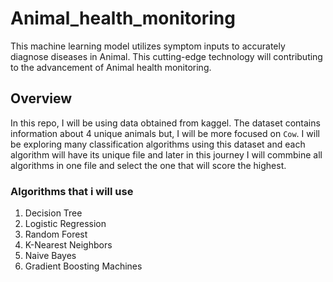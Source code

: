 # Animal_health_monitoring
This machine learning model utilizes symptom inputs to accurately diagnose diseases in Animal. This cutting-edge technology will contributing to the advancement of Animal health monitoring.

## Overview

In this repo, I will be using data obtained from kaggel.
The dataset contains information about 4 unique animals but, I will be more focused on `Cow`.
I will be exploring many classification algorithms using this dataset and each algorithm will have its unique file and later in this journey I will commbine all algorithms in one file and select the one that will score the highest.

### Algorithms that i will use

1. Decision Tree
2. Logistic Regression
3. Random Forest
4. K-Nearest Neighbors
5. Naive Bayes
6. Gradient Boosting Machines


